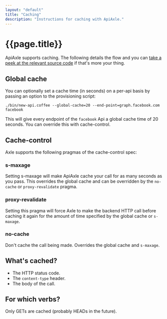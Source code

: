 ```yaml
---
layout: "default"
title: "Caching"
description: "Instructions for caching with ApiAxle."
---
```


# {{page.title}}

ApiAxle supports caching. The following details the flow and you can
[take a peek at the relevant source code](https://github.com/philjackson/apiaxle/blob/master/proxy/app/controller/catchall_controller.coffee#L21) if that's more your thing.

## Global cache

You can optionally set a cache time (in seconds) on a per-api basis by
passing an option to the provisioning script:

    ./bin/new-api.coffee --global-cache=20 --end-point=graph.facebook.com facebook
    
This will give every endpoint of the `facebook` Api a global cache
time of 20 seconds. You can override this with cache-control.

## Cache-control

Axle supports the following pragmas of the cache-control spec:

### s-maxage

Setting s-maxage will make ApiAxle cache your call for as many
seconds as you pass. This overrides the global cache and can be
overridden by the `no-cache` or `proxy-revalidate` pragma.

### proxy-revalidate

Setting this pragma will force Axle to make the backend HTTP call
before caching it again for the amount of time specified by the global
cache or `s-maxage`.

### no-cache

Don't cache the call being made. Overrides the global cache and `s-maxage`.

## What's cached?

* The HTTP status code.
* The `content-type` header.
* The body of the call.

## For which verbs?

Only GETs are cached (probably HEADs in the future).
